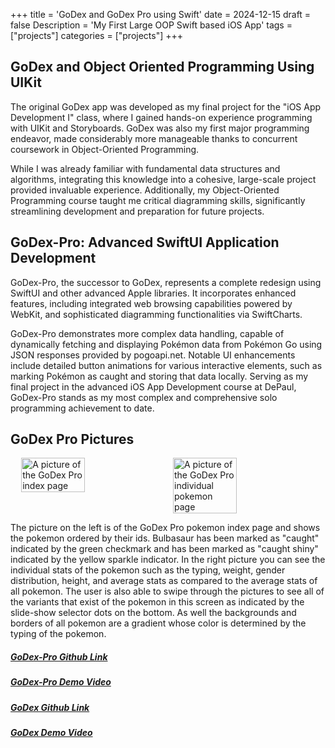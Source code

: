 +++
title = 'GoDex and GoDex Pro using Swift'
date = 2024-12-15
draft = false
Description = 'My First Large OOP Swift based iOS App'
tags = ["projects"]
categories = ["projects"]
+++

## GoDex and Object Oriented Programming Using UIKit

The original GoDex app was developed as my final project for the "iOS App Development I" class, where I gained hands-on experience programming with UIKit and Storyboards. GoDex was also my first major programming endeavor, made considerably more manageable thanks to concurrent coursework in Object-Oriented Programming.

While I was already familiar with fundamental data structures and algorithms, integrating this knowledge into a cohesive, large-scale project provided invaluable experience. Additionally, my Object-Oriented Programming course taught me critical diagramming skills, significantly streamlining development and preparation for future projects.

## GoDex-Pro: Advanced SwiftUI Application Development

GoDex-Pro, the successor to GoDex, represents a complete redesign using SwiftUI and other advanced Apple libraries. It incorporates enhanced features, including integrated web browsing capabilities powered by WebKit, and sophisticated diagramming functionalities via SwiftCharts.

GoDex-Pro demonstrates more complex data handling, capable of dynamically fetching and displaying Pokémon data from Pokémon Go using JSON responses provided by pogoapi.net. Notable UI enhancements include detailed button animations for various interactive elements, such as marking Pokémon as caught and storing that data locally. Serving as my final project in the advanced iOS App Development course at DePaul, GoDex-Pro stands as my most complex and comprehensive solo programming achievement to date.

## GoDex Pro Pictures

<div style="display: flex; justify-content: center; gap: 1rem; flex-wrap: wrap;">
  <img src="/images/godex-pro-index.png" alt="A picture of the GoDex Pro index page" style="width: 45%;">
  <img src="/images/godex-pro-bulbasaur.png" alt="A picture of the GoDex Pro individual pokemon page" style="width: 45%;">
</div>


The picture on the left is of the GoDex Pro pokemon index page and shows the pokemon ordered by their ids. Bulbasaur has been marked as "caught" indicated by the green checkmark and has been marked as "caught shiny" indicated by the yellow sparkle indicator. In the right picture you can see the individual stats of the pokemon such as the typing, weight, gender distribution, height, and average stats as compared to the average stats of all pokemon. The user is also able to swipe through the pictures to see all of the variants that exist of the pokemon in this screen as indicated by the slide-show selector dots on the bottom. As well the backgrounds and borders of all pokemon are a gradient whose color is determined by the typing of the pokemon.


##### [GoDex-Pro Github Link](https://github.com/tjvvergin/GoDex-Pro)
##### [GoDex-Pro Demo Video](https://youtu.be/_XAcI0LCONk)


##### [GoDex Github Link](https://github.com/tjvvergin/GoDex)
##### [GoDex Demo Video](https://youtu.be/TaLvy22EqrU)


